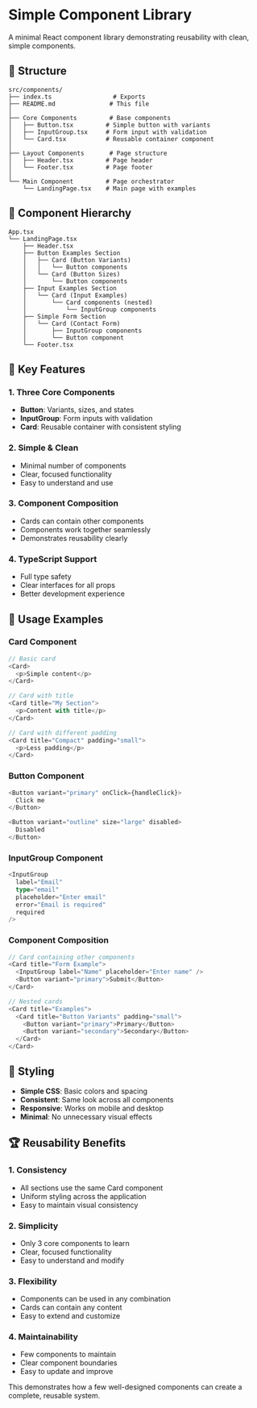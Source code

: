 # Simple Component Library

A minimal React component library demonstrating reusability with clean, simple components.

## 📁 Structure

```
src/components/
├── index.ts                 # Exports
├── README.md               # This file
│
├── Core Components         # Base components
│   ├── Button.tsx         # Simple button with variants
│   ├── InputGroup.tsx     # Form input with validation
│   └── Card.tsx           # Reusable container component
│
├── Layout Components       # Page structure
│   ├── Header.tsx         # Page header
│   └── Footer.tsx         # Page footer
│
└── Main Component         # Page orchestrator
    └── LandingPage.tsx    # Main page with examples
```

## 🎯 Component Hierarchy

```
App.tsx
└── LandingPage.tsx
    ├── Header.tsx
    ├── Button Examples Section
    │   ├── Card (Button Variants)
    │   │   └── Button components
    │   └── Card (Button Sizes)
    │       └── Button components
    ├── Input Examples Section
    │   └── Card (Input Examples)
    │       └── Card components (nested)
    │           └── InputGroup components
    ├── Simple Form Section
    │   └── Card (Contact Form)
    │       ├── InputGroup components
    │       └── Button component
    └── Footer.tsx
```

## 🚀 Key Features

### 1. **Three Core Components**
- **Button**: Variants, sizes, and states
- **InputGroup**: Form inputs with validation
- **Card**: Reusable container with consistent styling

### 2. **Simple & Clean**
- Minimal number of components
- Clear, focused functionality
- Easy to understand and use

### 3. **Component Composition**
- Cards can contain other components
- Components work together seamlessly
- Demonstrates reusability clearly

### 4. **TypeScript Support**
- Full type safety
- Clear interfaces for all props
- Better development experience

## 📝 Usage Examples

### Card Component
```typescript
// Basic card
<Card>
  <p>Simple content</p>
</Card>

// Card with title
<Card title="My Section">
  <p>Content with title</p>
</Card>

// Card with different padding
<Card title="Compact" padding="small">
  <p>Less padding</p>
</Card>
```

### Button Component
```typescript
<Button variant="primary" onClick={handleClick}>
  Click me
</Button>

<Button variant="outline" size="large" disabled>
  Disabled
</Button>
```

### InputGroup Component
```typescript
<InputGroup
  label="Email"
  type="email"
  placeholder="Enter email"
  error="Email is required"
  required
/>
```

### Component Composition
```typescript
// Card containing other components
<Card title="Form Example">
  <InputGroup label="Name" placeholder="Enter name" />
  <Button variant="primary">Submit</Button>
</Card>

// Nested cards
<Card title="Examples">
  <Card title="Button Variants" padding="small">
    <Button variant="primary">Primary</Button>
    <Button variant="secondary">Secondary</Button>
  </Card>
</Card>
```

## 🎨 Styling

- **Simple CSS**: Basic colors and spacing
- **Consistent**: Same look across all components
- **Responsive**: Works on mobile and desktop
- **Minimal**: No unnecessary visual effects

## 🏆 Reusability Benefits

### 1. **Consistency**
- All sections use the same Card component
- Uniform styling across the application
- Easy to maintain visual consistency

### 2. **Simplicity**
- Only 3 core components to learn
- Clear, focused functionality
- Easy to understand and modify

### 3. **Flexibility**
- Components can be used in any combination
- Cards can contain any content
- Easy to extend and customize

### 4. **Maintainability**
- Few components to maintain
- Clear component boundaries
- Easy to update and improve

This demonstrates how a few well-designed components can create a complete, reusable system. 
